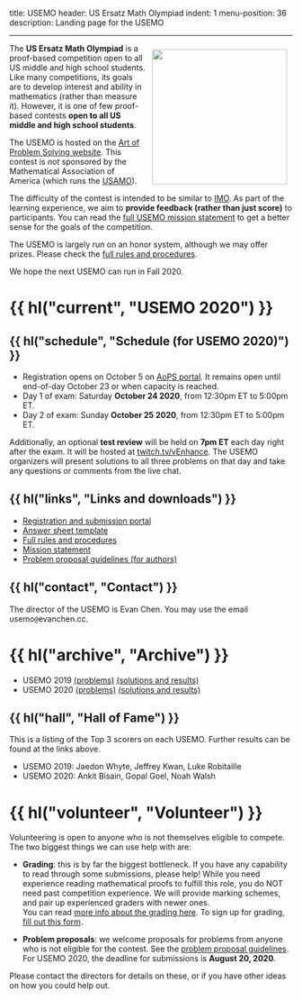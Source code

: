 title: USEMO
header: US Ersatz Math Olympiad
indent: 1
menu-position: 36
description: Landing page for the USEMO

---

<span style="float:right;padding:10px;">
<a href="static/usemo/usemo-logo.png">
<img width="240" src="static/usemo/usemo-logo.png" />
</a>
</span>

The **US Ersatz Math Olympiad** is a proof-based
competition open to all US middle and high school students.
Like many competitions, its goals are to
develop interest and ability in mathematics (rather than measure it).
However, it is one of few
proof-based contests **open to all US middle and high school students**.

The USEMO is hosted on the
[Art of Problem Solving website][aops-usemo].
This contest is *not* sponsored
by the Mathematical Association of America
(which runs the [USAMO][usamo]).

The difficulty of the contest is intended to be similar to [IMO][imo].
As part of the learning experience,
we aim to **provide feedback (rather than just score)** to participants.
You can read the [full USEMO mission statement][mission]
to get a better sense for the goals of the competition.

The USEMO is largely run on an honor system, although we may offer prizes.
Please check the [full rules and procedures][rules].

We hope the next USEMO can run in Fall 2020.

# {{ hl("current", "USEMO 2020") }}

## {{ hl("schedule", "Schedule (for USEMO 2020)") }}

* Registration opens on October 5 on [AoPS portal](https://aops.com/contests/usemo/).
	It remains open until end-of-day October 23 or when capacity is reached.
* Day 1 of exam: Saturday **October 24 2020**, from 12:30pm ET to 5:00pm ET.
* Day 2 of exam: Sunday **October 25 2020**, from 12:30pm ET to 5:00pm ET.

Additionally, an optional **test review**
will be held on **7pm ET** each day right after the exam.
It will be hosted at [twitch.tv/vEnhance](https://twitch.tv/vEnhance).
The USEMO organizers will present solutions to all three problems
on that day and take any questions or comments from the live chat.

## {{ hl("links", "Links and downloads") }}

* [Registration and submission portal][aops-usemo]
* [Answer sheet template][answersheet]
* [Full rules and procedures][rules]
* [Mission statement][mission]
* [Problem proposal guidelines (for authors)][propose]

## {{ hl("contact", "Contact") }}

The director of the USEMO is Evan Chen.
You may use the email $\text{usemo}\texttt{@}\text{evanchen}{.}\text{cc}$.

# {{ hl("archive", "Archive") }}

* USEMO 2019 [(problems)](exams/USEMO-2019.pdf) [(solutions and results)](exams/report-usemo-2019.pdf)
* USEMO 2020 [(problems)](exams/USEMO-2020.pdf) [(solutions and results)](exams/report-usemo-2020.pdf)

## {{ hl("hall", "Hall of Fame") }}

This is a listing of the Top 3 scorers on each USEMO.
Further results can be found at the links above.

* USEMO 2019: Jaedon Whyte, Jeffrey Kwan, Luke Robitaille
* USEMO 2020: Ankit Bisain, Gopal Goel, Noah Walsh

# {{ hl("volunteer", "Volunteer") }}

Volunteering is open to anyone who is not themselves eligible to compete.
The two biggest things we can use help with are:

+ **Grading**: this is by far the biggest bottleneck.
	If you have any capability to read through some submissions, please help!
	While you need experience reading mathematical proofs
	to fulfill this role, you do NOT need past competition experience.
	We will provide marking schemes,
	and pair up experienced graders with newer ones. <br>
	You can read [more info about the grading here][grading-info].
	To sign up for grading,
	[fill out this form](https://forms.gle/KF7Mb3f1Bnj5Fi6W7).

+ **Problem proposals**: we welcome proposals for problems
	from anyone who is not eligible for the contest.
	See the [problem proposal guidelines][propose].
	For USEMO 2020, the deadline for submissions is **August 20, 2020**.

Please contact the directors for details on these,
or if you have other ideas on how you could help out.

[usamts]: https://usamts.org/
[imo]: https://www.imo-official.org
[usamo]: https://en.wikipedia.org/wiki/United_States_of_America_Mathematical_Olympiad

[answersheet]: static/usemo/answer-template-usemo.pdf
[mission]: static/usemo/mission-usemo.pdf
[rules]: static/usemo/rules-usemo.pdf
[grading-info]: static/usemo/grading-brief-usemo.pdf
[propose]: static/usemo/proposal-guidelines-usemo.pdf
[signup]: https://forms.gle/P7tqip2xst8EMXLJ7
[aops-usemo]: https://www.aops.com/contests/usemo

